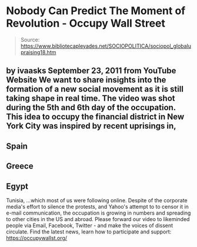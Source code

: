 # Nobody Can Predict The Moment of Revolution - Occupy Wall Street

> Source: https://www.bibliotecapleyades.net/SOCIOPOLITICA/sociopol_globalupraising18.htm

by
ivaasks
September 23, 2011
from YouTube Website
We want to share insights into the formation of a new social movement as it
is still taking shape in real time.
The video was shot during the 5th and 6th day of the occupation.
This idea to occupy the financial district in New York City was inspired by
recent uprisings in,
-
Spain
-
Greece
-
Egypt
-
Tunisia,
...which most of us were
following online.
Despite of the corporate media's effort to silence the protests, and Yahoo's
attempt to to censor it in e-mail communication, the occupation is growing
in numbers and spreading to other cities in the US and abroad.
Please
forward our video to likeminded people via Email, Facebook, Twitter - and
make the voices of dissent circulate.
Find the latest news, learn how to participate and support:
https://occupywallst.org/

